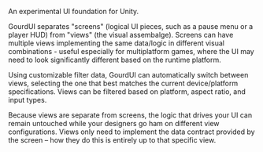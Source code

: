 An experimental UI foundation for Unity.

GourdUI separates "screens" (logical UI pieces, such as a pause menu or a player HUD) from "views" (the visual assembalge). Screens can have multiple views implementing the same data/logic in different visual combinations - useful especially for multiplatform games, where the UI may need to look significantly different based on the runtime platform.

Using customizable filter data, GourdUI can automatically switch between views, selecting the one that best matches the current device/platform specifications. Views can be filtered based on platform, aspect ratio, and input types.

Because views are separate from screens, the logic that drives your UI can remain untouched while your designers go ham on different view configurations. Views only need to implement the data contract provided by the screen – how they do this is entirely up to that specific view.
